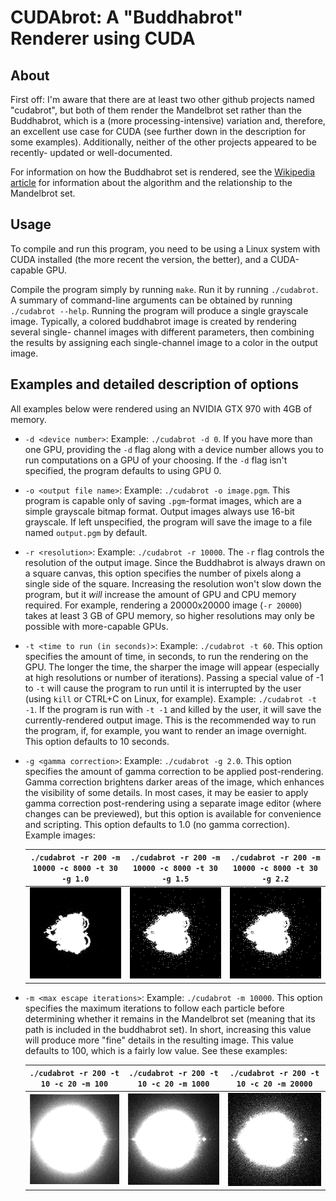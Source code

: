 CUDAbrot: A "Buddhabrot" Renderer using CUDA
============================================

About
-----

First off: I'm aware that there are at least two other github projects named
"cudabrot", but both of them render the Mandelbrot set rather than the
Buddhabrot, which is a (more processing-intensive) variation and, therefore, an
excellent use case for CUDA (see further down in the description for some
examples). Additionally, neither of the other projects appeared to be recently-
updated or well-documented.

For information on how the Buddhabrot set is rendered, see the
[Wikipedia article](https://en.wikipedia.org/wiki/Buddhabrot) for information
about the algorithm and the relationship to the Mandelbrot set.

Usage
-----

To compile and run this program, you need to be using a Linux system with CUDA
installed (the more recent the version, the better), and a CUDA-capable GPU.

Compile the program simply by running `make`. Run it by running `./cudabrot`.
A summary of command-line arguments can be obtained by running
`./cudabrot --help`. Running the program will produce a single grayscale image.
Typically, a colored buddhabrot image is created by rendering several single-
channel images with different parameters, then combining the results by
assigning each single-channel image to a color in the output image.

Examples and detailed description of options
--------------------------------------------

All examples below were rendered using an NVIDIA GTX 970 with 4GB of memory.

 - `-d <device number>`: Example: `./cudabrot -d 0`. If you have more than one
   GPU, providing the `-d` flag along with a device number allows you to run
   computations on a GPU of your choosing. If the `-d` flag isn't specified,
   the program defaults to using GPU 0.

 - `-o <output file name>`: Example: `./cudabrot -o image.pgm`. This program is
   capable only of saving `.pgm`-format images, which are a simple grayscale
   bitmap format. Output images always use 16-bit grayscale. If left
   unspecified, the program will save the image to a file named `output.pgm` by
   default.

 - `-r <resolution>`: Example: `./cudabrot -r 10000`. The `-r` flag controls
   the resolution of the output image. Since the Buddhabrot is always drawn on
   a square canvas, this option specifies the number of pixels along a single
   side of the square. Increasing the resolution won't slow down the program,
   but it *will* increase the amount of GPU and CPU memory required. For
   example, rendering a 20000x20000 image (`-r 20000`) takes at least 3 GB of
   GPU memory, so higher resolutions may only be possible with more-capable
   GPUs.

 - `-t <time to run (in seconds)>`: Example: `./cudabrot -t 60`. This option
   specifies the amount of time, in seconds, to run the rendering on the GPU.
   The longer the time, the sharper the image will appear (especially at high
   resolutions or number of iterations). Passing a special value of -1 to `-t`
   will cause the program to run until it is interrupted by the user (using
   `kill` or CTRL+C on Linux, for example). Example: `./cudabrot -t -1`. If the
   program is run with `-t -1` and killed by the user, it will save the
   currently-rendered output image. This is the recommended way to run the
   program, if, for example, you want to render an image overnight. This option
   defaults to 10 seconds.

 - `-g <gamma correction>`: Example: `./cudabrot -g 2.0`. This option specifies
   the amount of gamma correction to be applied post-rendering. Gamma
   correction brightens darker areas of the image, which enhances the
   visibility of some details. In most cases, it may be easier to apply gamma
   correction post-rendering using a separate image editor (where changes can
   be previewed), but this option is available for convenience and scripting.
   This option defaults to 1.0 (no gamma correction).
   Example images:

    | `./cudabrot -r 200 -m 10000 -c 8000 -t 30 -g 1.0` | `./cudabrot -r 200 -m 10000 -c 8000 -t 30 -g 1.5` | `./cudabrot -r 200 -m 10000 -c 8000 -t 30 -g 2.2` |
    | :---: | :---: | :---: |
    | ![No gamma correction](examples/gamma_1_0.png) | ![1.5 gamma](examples/gamma_1_5.png) | ![2.2 gamma](examples/gamma_2_2.png) |

 - `-m <max escape iterations>`: Example: `./cudabrot -m 10000`. This option
   specifies the maximum iterations to follow each particle before determining
   whether it remains in the Mandelbrot set (meaning that its path is included
   in the buddhabrot set). In short, increasing this value will produce more
   "fine" details in the resulting image. This value defaults to 100, which is
   a fairly low value. See these examples:

    | `./cudabrot -r 200 -t 10 -c 20 -m 100` | `./cudabrot -r 200 -t 10 -c 20 -m 1000` | `./cudabrot -r 200 -t 10 -c 20 -m 20000` |
    | :---: | :---: | :---: |
    | ![Low max iterations](examples/max_100.png) | ![Mid max iterations](examples/max_1000.png) | ![High max iterations](examples/max_20000.png) |

